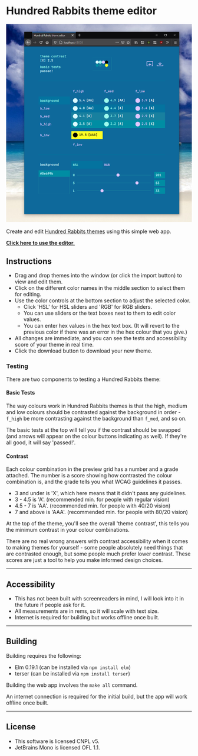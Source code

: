 # Hundred Rabbits theme editor

![](preview.png)

Create and edit [Hundred Rabbits themes](https://github.com/hundredrabbits/Themes) using this simple web app.

[**Click here to use the editor.**](https://dzuk-mutant.github.io/100r-theme-editor/)


## Instructions

- Drag and drop themes into the window (or click the import button)
to view and edit them.
- Click on the different color names in the middle section to select them for editing.
- Use the color controls at the bottom section to adjust the selected color.
    - Click 'HSL' for HSL sliders and 'RGB' for RGB sliders.
    - You can use sliders or the text boxes next to them to edit color values.
    - You can enter hex values in the hex text box. (It will revert to the previous color if there was an error in the hex colour that you give.)
- All changes are immediate, and you can see the tests and accessibility score of your theme in real time.
- Click the download button to download your new theme.


### Testing

There are two components to testing a Hundred Rabbits theme:

#### Basic Tests

The way colours work in Hundred Rabbits themes is that the high, medium and low colours should be contrasted against the background in order - `f_high` be more contrasting against the background than `f_med`, and so on.

The basic tests at the top will tell you if the contrast should be swapped (and arrows will appear on the colour buttons indicating as well). If they're all good, it will say 'passed!'.

#### Contrast

Each colour combination in the preview grid has a number and a grade attached. The number is a score showing how contrasted the colour combination is, and the grade tells you what WCAG guidelines it passes.

- 3 and under is 'X', which here means that it didn't pass any guidelines.
- 3 - 4.5 is 'A'. (recommended min. for people with regular vision)
- 4.5 - 7 is 'AA'. (recommended min. for people with 40/20 vision)
- 7 and above is 'AAA'. (recommended min. for people with 80/20 vision)

At the top of the theme, you'll see the overall 'theme contrast', this tells you the minimum contrast in your colour combinations.

There are no real wrong answers with contrast accessibility when it comes to making themes for yourself - some people absolutely need things that are contrasted enough, but some people much prefer lower contrast. These scores are just a tool to help you make informed design choices.

---

## Accessibility

- This has not been built with screenreaders in mind, I will look into it in the future if people ask for it.
- All measurements are in rems, so it will scale with text size.
- Internet is required for building but works offline once built.

---

## Building

Building requires the following:

- Elm 0.19.1 (can be installed via `npm install elm`)
- terser (can be installed via `npm install terser`)

Building the web app involves the `make all` command.

An internet connection is required for the initial build, but
the app will work offline once built.

---

## License

- This software is licensed CNPL v5.
- JetBrains Mono is licensed OFL 1.1.